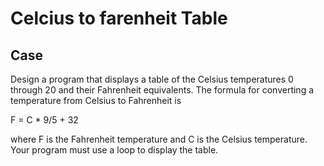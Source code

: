 # Celcius to farenheit Table

## Case

Design a program that displays a table of the Celsius temperatures 0 through 20 and their Fahrenheit equivalents. The formula for converting a temperature from Celsius to Fahrenheit is

F = C \* 9/5 + 32

where F is the Fahrenheit temperature and C is the Celsius temperature. Your program must use a loop to display the table.
